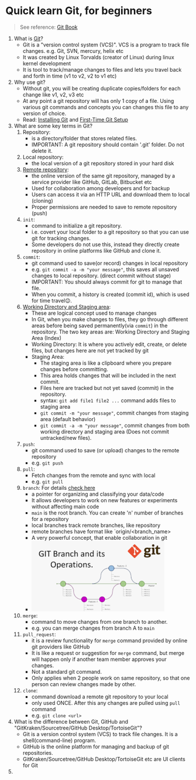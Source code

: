 # Quick learn Git, for beginners

> See reference: [Git Book](https://git-scm.com/book/en/v2)

1. What is [Git](https://git-scm.com/book/en/v2)?
    - Git is a "version control system (VCS)". VCS is a program to track file changes. e.g. Git, SVN, mercury, helix etc
    - It was created by Linux Torvalds (creator of Linux) during linux kernel development
    - It is tool to track/manage changes to files and lets you travel back and forth in time (v1 to v2, v2 to v1 etc)
2. Why use git?
   - Without git, you will be creating duplicate copies/folders for each change like v1, v2, v3 etc
   - At any point a git repository will has only 1 copy of a file. Using various git commands and concepts you can changes this file to any version of choice.
   - Read: [Installing Git](https://git-scm.com/book/en/v2/Getting-Started-Installing-Git) and [First-Time Git Setup](https://git-scm.com/book/en/v2/Getting-Started-First-Time-Git-Setup#_first_time)
3. What are some key terms in Git?
    1. Repository:
        - is a directory/folder that stores related files.
        - IMPORTANT: A git repository should contain '.git' folder. Do not delete it.
    2. Local repository:
        - the local version of a git repository stored in your hard disk
    3. [Remote repository](https://git-scm.com/book/en/v2/Git-Basics-Working-with-Remotes):
        - the online version of the same git repository, managed by a service provider like GitHub, GitLab, Bitbucket etc
        - Used for collaboration among developers and for backup
        - Users can access it via an HTTP URL and download them to local (cloning)
        - Proper permissions are needed to save to remote repository (push)
    4. `init`:
        - command to initialize a git repository.
        - i.e. covert your local folder to a git repository so that you can use git for tracking changes.
        - Some developers do not use this, instead they directly create repository in online platforms like GitHub and clone it.
    5. `commit`:
        - git command used to save(or record) changes in local repository
        - e.g. `git commit -a -m "your message"`, this saves all unsaved changes to local repository. (direct commit without stage)
        - IMPORTANT: You should always commit for git to manage that file.
        - When you commit, a history is created (commit id), which is used for time travel😉.
    6. [Working Directory and Staging area](https://git-scm.com/book/en/v2/Git-Basics-Recording-Changes-to-the-Repository):
        - These are logical concept used to manage changes
        - In Git, when you make changes to files, they go through different areas before being saved permanently(via `commit`) in the repository. The two key areas are: Working Directory and Staging Area (Index)
        - Working Directory: It is where you actively edit, create, or delete files, but changes here are not yet tracked by git
        - Staging Area:
            - The staging area is like a clipboard where you prepare changes before committing.
            - This area holds changes that will be included in the next commit.
            - Files here are tracked but not yet saved (commit) in the repository.
            - syntax: `git add file1 file2 ...` command adds files to staging area
            - `git commit -m "your message"`, commit changes from staging area (default behavior)
            - `git commit -a -m "your message"`, commit changes from both working directory and staging area (Does not commit untracked/new files).
    7. `push`:
        - git command used to save (or upload) changes to the remote repository
        - e.g. `git push`
    8. `pull`:
        - Fetch changes from the remote and sync with local
        - e.g. `git pull`
    9. `branch`: For details [check here](https://git-scm.com/book/en/v2/Git-Branching-Branches-in-a-Nutshell)
        - a pointer for organizing and classifying your data/code
        - It allows developers to work on new features or experiments without affecting main code
        - `main` is the root branch. You can create 'n'  number of branches for a repository
        - local branches track remote branches, like repository
        - remote branches have format like `origin/<branch_name>
        - A very powerful concept, that enable collaboration in git
        - ![git branch](images/gitbranch.png)
    10. `merge`:
        - command to move changes from one branch to another.
        - e.g. you can merge changes from branch A to `main`
    11. `pull_request`:
        - it is a review functionality for `merge` command provided by online git providers like GitHub
        - It is like a request or suggestion for `merge` command, but merge will happen only if another team member approves your changes.
        - Not a standard git command.
        - Only applies when 2 people work on same repository, so that one person can review changes made by other.
    12. `clone`:
        - command download a remote git repository to your local
        - only used ONCE. After this any changes are pulled using `pull` command
        - e.g. `git clone <url>`
4. What is the difference between Git, GitHub and "GitKraken/Sourcetree/GitHub Desktop/TortoiseGit"?
   - Git is a version control system (VCS) to track file changes. It is a shell(command-line) program.
   - GitHub is the online platform for managing and backup of git repositories.
   - GitKraken/Sourcetree/GitHub Desktop/TortoiseGit etc are UI clients for Git
5.
